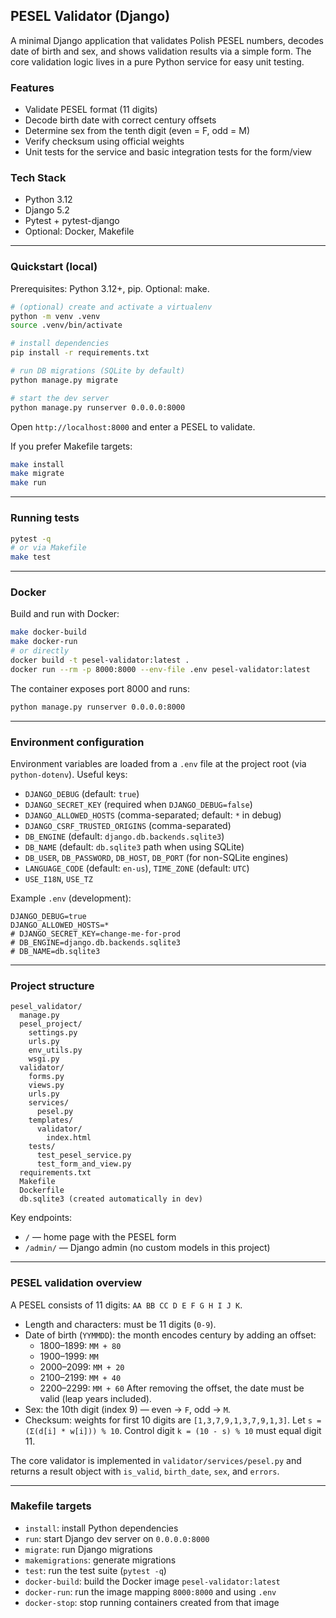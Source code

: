 ## PESEL Validator (Django)

A minimal Django application that validates Polish PESEL numbers, decodes date of birth and sex, and shows validation results via a simple form. The core validation logic lives in a pure Python service for easy unit testing.

### Features
- Validate PESEL format (11 digits)
- Decode birth date with correct century offsets
- Determine sex from the tenth digit (even = F, odd = M)
- Verify checksum using official weights
- Unit tests for the service and basic integration tests for the form/view

### Tech Stack
- Python 3.12
- Django 5.2
- Pytest + pytest-django
- Optional: Docker, Makefile

---

### Quickstart (local)
Prerequisites: Python 3.12+, pip. Optional: make.

```bash
# (optional) create and activate a virtualenv
python -m venv .venv
source .venv/bin/activate

# install dependencies
pip install -r requirements.txt

# run DB migrations (SQLite by default)
python manage.py migrate

# start the dev server
python manage.py runserver 0.0.0.0:8000
```

Open `http://localhost:8000` and enter a PESEL to validate.

If you prefer Makefile targets:
```bash
make install
make migrate
make run
```

---

### Running tests
```bash
pytest -q
# or via Makefile
make test
```

---

### Docker
Build and run with Docker:
```bash
make docker-build
make docker-run
# or directly
docker build -t pesel-validator:latest .
docker run --rm -p 8000:8000 --env-file .env pesel-validator:latest
```

The container exposes port 8000 and runs:
```bash
python manage.py runserver 0.0.0.0:8000
```

---

### Environment configuration
Environment variables are loaded from a `.env` file at the project root (via `python-dotenv`). Useful keys:

- `DJANGO_DEBUG` (default: `true`)
- `DJANGO_SECRET_KEY` (required when `DJANGO_DEBUG=false`)
- `DJANGO_ALLOWED_HOSTS` (comma-separated; default: `*` in debug)
- `DJANGO_CSRF_TRUSTED_ORIGINS` (comma-separated)
- `DB_ENGINE` (default: `django.db.backends.sqlite3`)
- `DB_NAME` (default: `db.sqlite3` path when using SQLite)
- `DB_USER`, `DB_PASSWORD`, `DB_HOST`, `DB_PORT` (for non-SQLite engines)
- `LANGUAGE_CODE` (default: `en-us`), `TIME_ZONE` (default: `UTC`)
- `USE_I18N`, `USE_TZ`

Example `.env` (development):
```env
DJANGO_DEBUG=true
DJANGO_ALLOWED_HOSTS=*
# DJANGO_SECRET_KEY=change-me-for-prod
# DB_ENGINE=django.db.backends.sqlite3
# DB_NAME=db.sqlite3
```

---

### Project structure
```text
pesel_validator/
  manage.py
  pesel_project/
    settings.py
    urls.py
    env_utils.py
    wsgi.py
  validator/
    forms.py
    views.py
    urls.py
    services/
      pesel.py
    templates/
      validator/
        index.html
    tests/
      test_pesel_service.py
      test_form_and_view.py
  requirements.txt
  Makefile
  Dockerfile
  db.sqlite3 (created automatically in dev)
```

Key endpoints:
- `/` — home page with the PESEL form
- `/admin/` — Django admin (no custom models in this project)

---

### PESEL validation overview
A PESEL consists of 11 digits: `AA BB CC D E F G H I J K`.

- Length and characters: must be 11 digits (`0-9`).
- Date of birth (`YYMMDD`): the month encodes century by adding an offset:
  - 1800–1899: `MM + 80`
  - 1900–1999: `MM`
  - 2000–2099: `MM + 20`
  - 2100–2199: `MM + 40`
  - 2200–2299: `MM + 60`
  After removing the offset, the date must be valid (leap years included).
- Sex: the 10th digit (index 9) — even → `F`, odd → `M`.
- Checksum: weights for first 10 digits are `[1,3,7,9,1,3,7,9,1,3]`.
  Let `s = (Σ(d[i] * w[i])) % 10`. Control digit `k = (10 - s) % 10` must equal digit 11.

The core validator is implemented in `validator/services/pesel.py` and returns a result object with `is_valid`, `birth_date`, `sex`, and `errors`.

---

### Makefile targets
- `install`: install Python dependencies
- `run`: start Django dev server on `0.0.0.0:8000`
- `migrate`: run Django migrations
- `makemigrations`: generate migrations
- `test`: run the test suite (`pytest -q`)
- `docker-build`: build the Docker image `pesel-validator:latest`
- `docker-run`: run the image mapping `8000:8000` and using `.env`
- `docker-stop`: stop running containers created from that image
